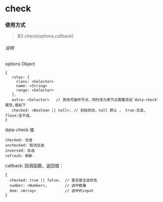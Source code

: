 # check

### 使用方式
> $(<Selector>).check(options,callback)
 
 ###### 说明
 opitons Object 
 ```
 {
    rules: {
      class: <Selector>
      name: <String>
      range: <Selector>
    },
    extra: <Selector>   // 其他可操作节点，同时该元素节点需要添加`data-check`属性,值如下 
    checked: <Boolean || null>, // 初始状态，null 默认 ， true:全选, flase:全不选，
 }
 ```
 
data-check 值
```
checked: 全选
unchecked: 取消全选
inversed: 反选
refresh: 刷新
```

callback: 
回调函数，返回值：
```
{
  checked: true || false,  // 是否是全选状态
  number: <Number>,        // 选中数量
  dom: <Array>             // 选中的input
}
```
 
  
